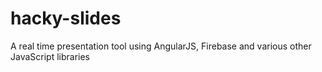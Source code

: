 hacky-slides
============

A real time presentation tool using AngularJS, Firebase and various other JavaScript libraries

